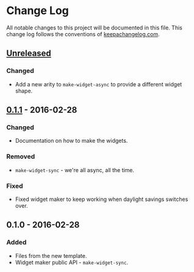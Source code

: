 # Change Log
All notable changes to this project will be documented in this file. This change log follows the conventions of [keepachangelog.com](http://keepachangelog.com/).

## [Unreleased]
### Changed
- Add a new arity to `make-widget-async` to provide a different widget shape.

## [0.1.1] - 2016-02-28
### Changed
- Documentation on how to make the widgets.

### Removed
- `make-widget-sync` - we're all async, all the time.

### Fixed
- Fixed widget maker to keep working when daylight savings switches over.

## 0.1.0 - 2016-02-28
### Added
- Files from the new template.
- Widget maker public API - `make-widget-sync`.

[Unreleased]: https://github.com/your-name/exercise6/compare/0.1.1...HEAD
[0.1.1]: https://github.com/your-name/exercise6/compare/0.1.0...0.1.1

